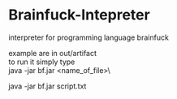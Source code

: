 # Brainfuck-Intepreter
interpreter for programming language brainfuck

example are in out/artifact\
to run it simply type\
java -jar bf.jar <name_of_file>\

java -jar bf.jar script.txt
